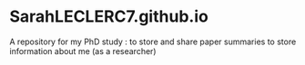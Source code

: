# SarahLECLERC7.github.io
A repository for my PhD study : to store and share paper summaries
                                to store information about me (as a researcher)
